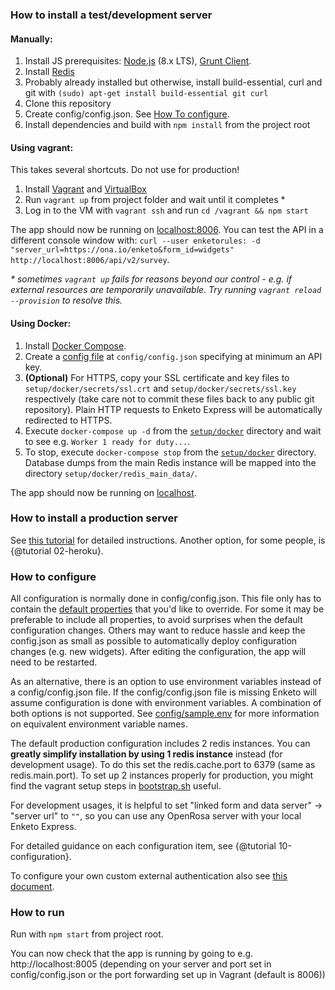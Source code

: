 ### How to install a test/development server

#### Manually:

1. Install JS prerequisites: [Node.js](https://github.com/nodesource/distributions) (8.x LTS), [Grunt Client](http://gruntjs.com).
2. Install [Redis](https://redis.io/topics/quickstart)
3. Probably already installed but otherwise, install build-essential, curl and git with `(sudo) apt-get install build-essential git curl`
4. Clone this repository
5. Create config/config.json. See [How To configure](#how-to-configure).
6. Install dependencies and build with `npm install` from the project root

#### Using vagrant:

This takes several shortcuts. Do not use for production!

1. Install [Vagrant](http://docs.vagrantup.com/v2/installation/index.html) and [VirtualBox](https://www.virtualbox.org/wiki/Downloads)
2. Run `vagrant up` from project folder and wait until it completes \*
3. Log in to the VM with `vagrant ssh` and run `cd /vagrant && npm start`

The app should now be running on [localhost:8006](http://localhost:8006). You can test the API in a different console window with:
```curl --user enketorules: -d "server_url=https://ona.io/enketo&form_id=widgets" http://localhost:8006/api/v2/survey```.

_\* sometimes `vagrant up` fails for reasons beyond our control - e.g. if external resources are temporarily unavailable. Try running `vagrant reload --provision` to resolve this._

#### Using Docker:

1. Install [Docker Compose](http://docs.docker.com/compose/install/).
2. Create a [config file](#how-to-configure) at `config/config.json` specifying at minimum an API key.
3. **(Optional)** For HTTPS, copy your SSL certificate and key files to `setup/docker/secrets/ssl.crt` and `setup/docker/secrets/ssl.key` respectively (take care not to commit these files back to any public git repository). Plain HTTP requests to Enketo Express will be automatically redirected to HTTPS.
4. Execute `docker-compose up -d` from the [`setup/docker`](https://github.com/enketo/enketo-express/blob/master/setup/docker) directory and wait to see e.g. `Worker 1 ready for duty...`.
5. To stop, execute `docker-compose stop` from the [`setup/docker`](https://github.com/enketo/enketo-express/blob/master/setup/docker) directory. Database dumps from the main Redis instance will be mapped into the directory `setup/docker/redis_main_data/`.

The app should now be running on [localhost](http://localhost).

### How to install a production server

See [this tutorial](http://blog.enketo.org/install-enketo-production-ubuntu/) for detailed instructions. Another option, for some people, is {@tutorial 02-heroku}.

### How to configure

All configuration is normally done in config/config.json. This file only has to contain the [default properties](https://github.com/enketo/enketo-express/blob/master/config/default-config.json) that you'd like to override. For some it may be preferable to include all properties, to avoid surprises when the default configuration changes. Others may want to reduce hassle and keep the config.json as small as possible to automatically deploy configuration changes (e.g. new widgets). After editing the configuration, the app will need to be restarted. 

As an alternative, there is an option to use environment variables instead of a config/config.json file. If the config/config.json file is missing Enketo will assume configuration is done with environment variables. A combination of both options is not supported. See [config/sample.env](https://github.com/enketo/enketo-express/blob/master/config/sample.env) for more information on equivalent environment variable names.

The default production configuration includes 2 redis instances. You can **greatly simplify installation by using 1 redis instance** instead (for development usage). To do this set the redis.cache.port to 6379 (same as redis.main.port). To set up 2 instances properly for production, you might find the vagrant setup steps in [bootstrap.sh](https://github.com/enketo/enketo-express/blob/master/setup/vagrant/bootstrap.sh) useful.

For development usages, it is helpful to set "linked form and data server" -> "server url" to `""`, so you can use any OpenRosa server with your local Enketo Express.

For detailed guidance on each configuration item, see {@tutorial 10-configuration}.

To configure your own custom external authentication also see [this document](https://github.com/enketo/enketo-express/blob/master/tutorials/30-authentication-and-security.md).

### How to run

Run with `npm start` from project root.

You can now check that the app is running by going to e.g. http://localhost:8005 (depending on your server and port set in config/config.json or the port forwarding set up in Vagrant (default is 8006))

